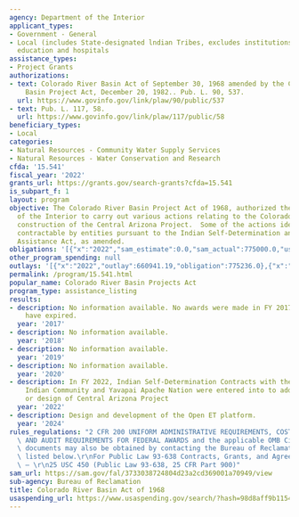 ```yaml
---
agency: Department of the Interior
applicant_types:
- Government - General
- Local (includes State-designated lndian Tribes, excludes institutions of higher
  education and hospitals
assistance_types:
- Project Grants
authorizations:
- text: Colorado River Basin Act of September 30, 1968 amended by the Colorado River
    Basin Project Act, December 20, 1982.. Pub. L. 90, 537.
  url: https://www.govinfo.gov/link/plaw/90/public/537
- text: Pub. L. 117, 58.
  url: https://www.govinfo.gov/link/plaw/117/public/58
beneficiary_types:
- Local
categories:
- Natural Resources - Community Water Supply Services
- Natural Resources - Water Conservation and Research
cfda: '15.541'
fiscal_year: '2022'
grants_url: https://grants.gov/search-grants?cfda=15.541
is_subpart_f: 1
layout: program
objective: The Colorado River Basin Project Act of 1968, authorized the Secretary
  of the Interior to carry out various actions relating to the Colorado River, including
  construction of the Central Arizona Project.  Some of the actions identified are
  contractable by entities pursuant to the Indian Self-Determination and Education
  Assistance Act, as amended.
obligations: '[{"x":"2022","sam_estimate":0.0,"sam_actual":775000.0,"usa_spending_actual":775236.0},{"x":"2023","sam_estimate":0.0,"sam_actual":225000.0,"usa_spending_actual":225000.0},{"x":"2024","sam_estimate":416278.0,"sam_actual":0.0,"usa_spending_actual":416278.42}]'
other_program_spending: null
outlays: '[{"x":"2022","outlay":660941.19,"obligation":775236.0},{"x":"2023","outlay":166064.16,"obligation":476350.0},{"x":"2024","outlay":0.0,"obligation":171725.0}]'
permalink: /program/15.541.html
popular_name: Colorado River Basin Projects Act
program_type: assistance_listing
results:
- description: No information available. No awards were made in FY 2017.  Prior agreements
    have expired.
  year: '2017'
- description: No information available.
  year: '2018'
- description: No information available.
  year: '2019'
- description: No information available.
  year: '2020'
- description: In FY 2022, Indian Self-Determination Contracts with the Gila River
    Indian Community and Yavapai Apache Nation were entered into to address construction
    or design of Central Arizona Project
  year: '2022'
- description: Design and development of the Open ET platform.
  year: '2024'
rules_regulations: "2 CFR 200 UNIFORM ADMINISTRATIVE REQUIREMENTS, COST PRINCIPLES,\
  \ AND AUDIT REQUIREMENTS FOR FEDERAL AWARDS and the applicable OMB Circulars.  These\
  \ documents may also be obtained by contacting the Bureau of Reclamation Office\
  \ listed below.\r\nFor Public Law 93-638 Contracts, Grants, and Agreements Only\
  \ – \r\n25 USC 450 (Public Law 93-638, 25 CFR Part 900)"
sam_url: https://sam.gov/fal/3733038724804d23a2cd369001a70949/view
sub-agency: Bureau of Reclamation
title: Colorado River Basin Act of 1968
usaspending_url: https://www.usaspending.gov/search/?hash=98d8aff9b115422130bbd46a9b2c11eb
---
```

